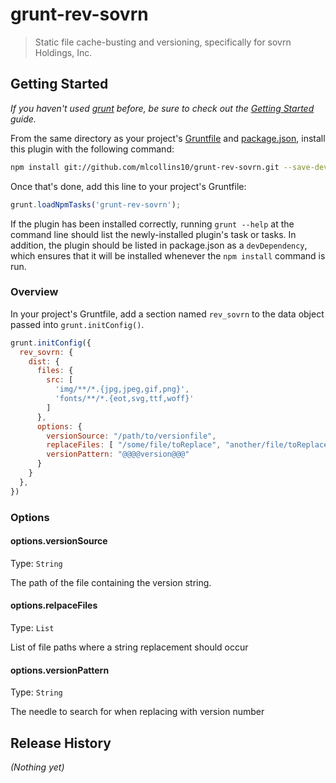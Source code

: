 # grunt-rev-sovrn

> Static file cache-busting and versioning, specifically for sovrn Holdings, Inc.

## Getting Started
_If you haven't used [grunt][] before, be sure to check out the [Getting Started][] guide._

From the same directory as your project's [Gruntfile][Getting Started] and [package.json][], install this plugin with the following command:

```bash
npm install git://github.com/mlcollins10/grunt-rev-sovrn.git --save-dev
```

Once that's done, add this line to your project's Gruntfile:

```js
grunt.loadNpmTasks('grunt-rev-sovrn');
```

If the plugin has been installed correctly, running `grunt --help` at the command line should list the newly-installed plugin's task or tasks. In addition, the plugin should be listed in package.json as a `devDependency`, which ensures that it will be installed whenever the `npm install` command is run.

[grunt]: http://gruntjs.com/
[Getting Started]: https://github.com/gruntjs/grunt/blob/devel/docs/getting_started.md
[package.json]: https://npmjs.org/doc/json.html

### Overview
In your project's Gruntfile, add a section named `rev_sovrn` to the data object passed into `grunt.initConfig()`.

```js
grunt.initConfig({
  rev_sovrn: {
    dist: {
      files: {
        src: [
          'img/**/*.{jpg,jpeg,gif,png}',
          'fonts/**/*.{eot,svg,ttf,woff}'
        ]
      },
      options: {
        versionSource: "/path/to/versionfile",
        replaceFiles: [ "/some/file/toReplace", "another/file/toReplace" ],
        versionPattern: "@@@@version@@@"
      }
    }
  },
})
```

### Options

#### options.versionSource
Type: `String`

The path of the file containing the version string.

#### options.relpaceFiles
Type: `List`

List of file paths where a string replacement should occur

#### options.versionPattern
Type: `String`

The needle to search for when replacing with version number

## Release History
_(Nothing yet)_

